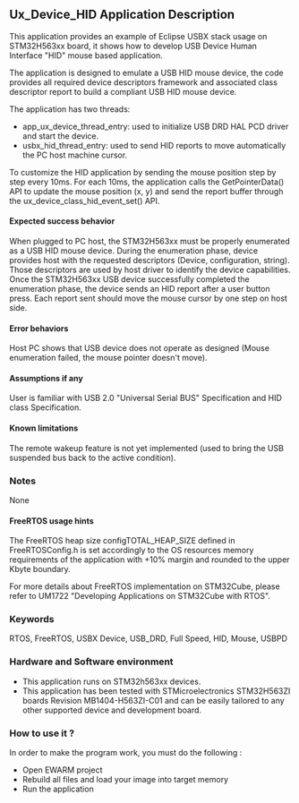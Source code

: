 ## <b>Ux_Device_HID Application Description</b>

This application provides an example of Eclipse USBX stack usage on STM32H563xx board,
it shows how to develop USB Device Human Interface "HID" mouse based application.

The application is designed to emulate a USB HID mouse device, the code provides all required device descriptors framework
and associated class descriptor report to build a compliant USB HID mouse device.

The application has two threads:

  - app_ux_device_thread_entry: used to initialize USB DRD HAL PCD driver and start the device.
  - usbx_hid_thread_entry: used to send HID reports to move automatically the PC host machine cursor.

To customize the HID application by sending the mouse position step by step every 10ms.
For each 10ms, the application calls the GetPointerData() API to update the mouse position (x, y) and send
the report buffer through the ux_device_class_hid_event_set() API.

#### <b>Expected success behavior</b>

When plugged to PC host, the STM32H563xx must be properly enumerated as a USB HID mouse device.
During the enumeration phase, device provides host with the requested descriptors (Device, configuration, string).
Those descriptors are used by host driver to identify the device capabilities.
Once the STM32H563xx USB device successfully completed the enumeration phase, the device sends an HID report after a user button press.
Each report sent should move the mouse cursor by one step on host side.

#### <b>Error behaviors</b>

Host PC shows that USB device does not operate as designed (Mouse enumeration failed, the mouse pointer doesn't move).

#### <b>Assumptions if any</b>

User is familiar with USB 2.0 "Universal Serial BUS" Specification and HID class Specification.

#### <b>Known limitations</b>

The remote wakeup feature is not yet implemented (used to bring the USB suspended bus back to the active condition).

### <b>Notes</b>

None

#### <b>FreeRTOS usage hints</b>

The FreeRTOS heap size configTOTAL_HEAP_SIZE defined in FreeRTOSConfig.h is set accordingly to the
OS resources memory requirements of the application with +10% margin and rounded to the upper Kbyte boundary.

For more details about FreeRTOS implementation on STM32Cube, please refer to UM1722 "Developing Applications
on STM32Cube with RTOS".

### <b>Keywords</b>

RTOS, FreeRTOS, USBX Device, USB_DRD, Full Speed, HID, Mouse, USBPD

### <b>Hardware and Software environment</b>

  - This application runs on STM32h563xx devices.
  - This application has been tested with STMicroelectronics STM32H563ZI boards Revision MB1404-H563ZI-C01 and can be easily tailored to any other supported device and development board.

### <b>How to use it ?</b>

In order to make the program work, you must do the following :

 - Open EWARM project
 - Rebuild all files and load your image into target memory
 - Run the application
